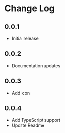 # Change Log

## 0.0.1

- Initial release

## 0.0.2

- Documentation updates

## 0.0.3

- Add icon

## 0.0.4

- Add TypeScript support
- Update Readme
